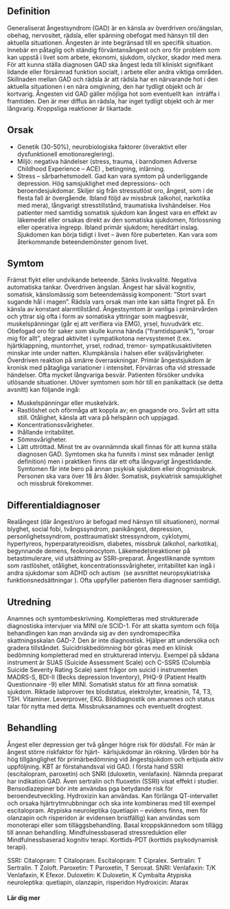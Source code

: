 ## Definition

Generaliserat ångestsyndrom (GAD) är en känsla av överdriven oro/ängslan, obehag, nervositet, rädsla, eller spänning obefogat med hänsyn till den aktuella situationen. Ångesten är inte begränsad till en specifik situation. Innebär en påtaglig och ständig förväntansångest och oro för problem som kan uppstå i livet som arbete, ekonomi, sjukdom, olyckor, skador med mera.
För att kunna ställa diagnosen GAD ska ångest leda till kliniskt signifikant lidande eller försämrad funktion socialt, i arbete eller andra viktiga områden.
Skillnaden mellan GAD och rädsla är att rädsla har en närvarande hot i den aktuella situationen i en nära omgivning, den har tydligt objekt och är kortvarig. Ångesten vid GAD gäller möjliga hot som eventuellt kan  inträffa i framtiden. Den är mer diffus än rädsla, har inget tydligt objekt och är mer långvarig. Kroppsliga reaktioner är likartade.

## Orsak

- Genetik (30-50%), neurobiologiska faktorer (överaktivt eller dysfunktionell emotionsreglering).
- Miljö: negativa händelser (stress, trauma, i barndomen Adverse Childhood Experience – ACE) , betingning, inlärning.
- Stress – sårbarhetsmodell.
Gad kan vara symtom på underliggande depression. Hög samsjuklighet med depressions- och beroendesjukdomar. Skiljer sig från stressutlöst oro, ångest, som i de flesta fall är övergående. Ibland följd av missbruk (alkohol, narkotika med mera), långvarigt stresstillstånd, traumatiska livshändelser. Hos patienter med samtidig somatisk sjukdom kan ångest vara en effekt av läkemedel eller orsakas direkt av den somatiska sjukdomen, förlossning eller operativa ingrepp. Ibland primär sjukdom; hereditärt inslag. Sjukdomen kan börja tidigt i livet – även före puberteten. Kan vara som återkommande beteendemönster genom livet.

## Symtom

Främst flykt eller undvikande beteende. Sänks livskvalité. Negativa automatiska tankar. Överdriven ängslan. Ångest har såväl kognitiv, somatisk, känslomässig som beteendemässig komponent: ”Stort svart sugande hål i magen”. Rädsla vars orsak man inte kan sätta fingret på. En känsla av konstant alarmtillstånd. Ångestsymtom är vanliga i primärvården och yttrar sig ofta i form av somatiska yttringar som magbesvär, muskelspänningar (går ej att verifiera via EMG), yrsel, huvudvärk etc. Obefogad oro för saker som skulle kunna hända (”framtidspanik”), ”oroar mig för allt”, stegrad aktivitet i sympatikotona nervsystemet (t.ex. hjärtklappning, muntorrhet, yrsel, rodnad, tremor- sympatikusaktiviteten minskar inte under natten. Klumpkänsla i halsen eller sväljsvårigheter. Överdriven reaktion på smärre överraskningar.
Primär ångestsjukdom är kronisk med påtagliga variationer i intensitet. Förvärras ofta vid stressade händelser. Ofta mycket långvariga besvär. Patienten försöker undvika utlösande situationer.
Utöver symtomen som hör till en panikattack (se detta avsnitt) kan följande ingå:
- Muskelspänningar eller muskelvärk.
- Rastlöshet och oförmåga att koppla av; en gnagande oro. Svårt att sitta still. Otålighet, känsla att vara på helspänn och uppjagad.
- Koncentrationssvårigheter.
- Ihållande irritabilitet.
- Sömnsvårigheter.
- Lätt uttröttad.
Minst tre av ovannämnda skall finnas för att kunna ställa diagnosen GAD.
Symtomen ska ha funnits i minst sex månader (enligt definition) men i praktiken finns där ett ofta långvarigt ångestlidande. Symtomen får inte bero på annan psykisk sjukdom eller drogmissbruk. Personen ska vara över 18 års ålder.
Somatisk, psykiatrisk samsjuklighet och missbruk förekommer.

## Differentialdiagnoser

Realångest (där ångest/oro är befogad med hänsyn till situationen), normal blyghet, social fobi, tvångssyndrom, panikångest, depression, personlighetssyndrom, posttraumatiskt stressyndrom, cyklotymi, hypertyreos, hyperparatyreoidism, diabetes, missbruk (alkohol, narkotika), begynnande demens, feokromocytom. Läkemedelsreaktioner på betastimulerare, vid utsättning av SSRI-preparat. Ångestliknande symtom som rastlöshet, otålighet, koncentrationssvårigheter, irritabilitet kan ingå i andra sjukdomar som ADHD och autism  (se avsnittet neuropsykiatriska funktionsnedsättningar ). Ofta uppfyller patienten flera diagnoser samtidigt.

## Utredning

Anamnes och symtombeskrivning. Kompletteras med strukturerade diagnostiska intervjuer via MINI o/e SCID-1.
För att skatta symtom och följa behandlingen kan man använda sig av den syndromspecifika skattningsskalan GAD-7. Den är inte diagnostisk. Hjälper att undersöka och gradera tillståndet.
Suicidriskbedömning bör göras med en klinisk bedömning kompletterad med en strukturerad intervju. Exempel på sådana instrument är SUAS (Suicide Assessment Scale) och C-SSRS (Columbia Suicide Severity Rating Scale) samt frågor om suicid i instrumenten MADRS-S, BDI-II (Becks depression Inventory), PHQ-9 (Patient Health Questionnaire -9) eller MINI.
Somatiskt status för att finna somatisk sjukdom. Riktade labprover tex blodstatus, elektrolyter, kreatinin, T4, T3, TSH. Vitaminer. Leverprover, EKG. Bilddiagnostik om anamnes och status talar för nytta med detta.
Missbruksanamnes och eventuellt drogtest.

## Behandling

Ångest eller depression ger två gånger högre risk för dödsfall. För män är ångest större riskfaktor för hjärt-  kärlsjukdomar än rökning.
Vården bör ha hög tillgänglighet för primärbedömning vid ångestsjukdom och erbjuda aktiv uppföljning.
KBT är förstahandsval vid GAD.
I första hand SSRI (escitalopram, paroxetin) och SNRI (duloxetin, venlafaxin). Nämnda preparat har indikation GAD. Även sertralin och fluoxetin (SSRI) visat effekt i studier.
Bensodiazepiner bör inte användas pga betydande risk för beroendeutveckling.
Hydroxizin kan användas. Kan förlänga QT-intervallet och orsaka hjärtrytmrubbningar och ska inte kombineras med till exempel escitalopram.
Atypiska neuroleptika (quetiapin – evidens finns, men för olanzapin och risperidon är evidensen bristfällig) kan användas som monoterapi eller som tilläggsbehandling.
Basal kroppskännedom som tillägg till annan behandling.
Mindfulnessbaserad stressreduktion eller Mindfulnessbaserad kognitiv terapi.
Korttids-PDT (korttids psykodynamisk terapi).


SSRI: Citalopram: T Citalopram. Escitalopram: T Cipralex. Sertralin: T Sertralin. T Zoloft. Paroxetin: T Paroxetin, T Seroxat.
SNRI: Venlafaxin: T/K Venlafaxin, K Efexor. Duloxetin: K Duloxetin, K Cymbalta
Atypiska neuroleptika: quetiapin, olanzapin, risperidon
Hydroxicin: Atarax

#### Lär dig mer

